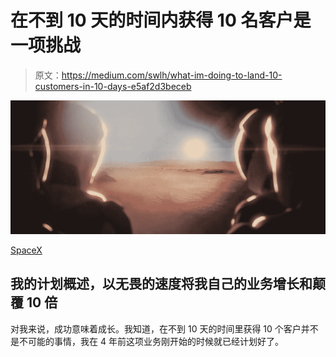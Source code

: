 # 在不到 10 天的时间内获得 10 名客户是一项挑战

> 原文：<https://medium.com/swlh/what-im-doing-to-land-10-customers-in-10-days-e5af2d3beceb>

![](img/a50a526b8c5f1c11712a936d77d94203.png)

[SpaceX](https://www.flickr.com/photos/spacex/29343825184/in/photostream/)

## 我的计划概述，以无畏的速度将我自己的业务增长和颠覆 10 倍

对我来说，成功意味着成长。我知道，在不到 10 天的时间里获得 10 个客户并不是不可能的事情，我在 4 年前这项业务刚开始的时候就已经计划好了。